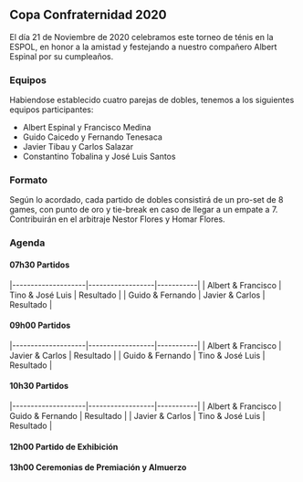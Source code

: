 ## Copa Confraternidad 2020

El día 21 de Noviembre de 2020 celebramos este torneo de ténis en la ESPOL, en honor a la amistad y festejando a nuestro compañero Albert Espinal por su cumpleaños.

### Equipos

Habiendose establecido cuatro parejas de dobles, tenemos a los siguientes equipos participantes:

- Albert Espinal y Francisco Medina
- Guido Caicedo y Fernando Tenesaca
- Javier Tibau y Carlos Salazar
- Constantino Tobalina y José Luis Santos

### Formato

Según lo acordado, cada partido de dobles consistirá de un pro-set de 8 games, con punto de oro y tie-break en caso de llegar a un empate a 7. Contribuirán en el arbitraje Nestor Flores y Homar Flores.

### Agenda

#### 07h30 Partidos
|--------------------|------------------|-----------|
| Albert & Francisco | Tino & José Luis | Resultado |
| Guido & Fernando   | Javier & Carlos  | Resultado |

#### 09h00 Partidos 
|--------------------|------------------|-----------|
| Albert & Francisco | Javier & Carlos  | Resultado |
| Guido & Fernando   | Tino & José Luis | Resultado |

#### 10h30 Partidos 
|--------------------|------------------|-----------|
| Albert & Francisco | Guido & Fernando | Resultado |
| Javier & Carlos    | Tino & José Luis | Resultado |

#### 12h00 Partido de Exhibición

#### 13h00 Ceremonias de Premiación y Almuerzo
